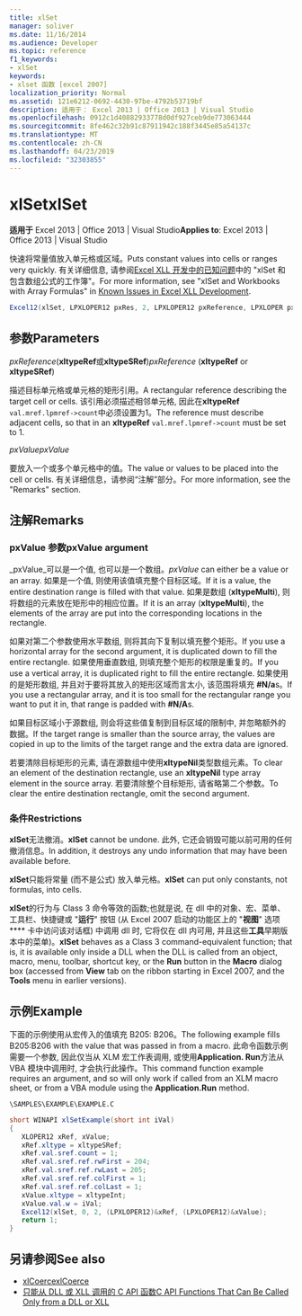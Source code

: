 ```yaml
---
title: xlSet
manager: soliver
ms.date: 11/16/2014
ms.audience: Developer
ms.topic: reference
f1_keywords:
- xlSet
keywords:
- xlset 函数 [excel 2007]
localization_priority: Normal
ms.assetid: 121e6212-0692-4430-97be-4792b53719bf
description: 适用于： Excel 2013 | Office 2013 | Visual Studio
ms.openlocfilehash: 0912c1d40882933778d0df927ceb9de773063444
ms.sourcegitcommit: 8fe462c32b91c87911942c188f3445e85a54137c
ms.translationtype: MT
ms.contentlocale: zh-CN
ms.lasthandoff: 04/23/2019
ms.locfileid: "32303855"
---
```

# <a name="xlset"></a><span data-ttu-id="0e1de-104">xlSet</span><span class="sxs-lookup"><span data-stu-id="0e1de-104">xlSet</span></span>

<span data-ttu-id="0e1de-105">**适用于** Excel 2013 | Office 2013 | Visual Studio</span><span class="sxs-lookup"><span data-stu-id="0e1de-105">**Applies to**: Excel 2013 | Office 2013 | Visual Studio</span></span> 
  
<span data-ttu-id="0e1de-106">快速将常量值放入单元格或区域。</span><span class="sxs-lookup"><span data-stu-id="0e1de-106">Puts constant values into cells or ranges very quickly.</span></span> <span data-ttu-id="0e1de-107">有关详细信息, 请参阅[Excel XLL 开发中的已知问题](known-issues-in-excel-xll-development.md)中的 "xlSet 和包含数组公式的工作簿"。</span><span class="sxs-lookup"><span data-stu-id="0e1de-107">For more information, see "xlSet and Workbooks with Array Formulas" in [Known Issues in Excel XLL Development](known-issues-in-excel-xll-development.md).</span></span>
  
```cs
Excel12(xlSet, LPXLOPER12 pxRes, 2, LPXLOPER12 pxReference, LPXLOPER pxValue);
```

## <a name="parameters"></a><span data-ttu-id="0e1de-108">参数</span><span class="sxs-lookup"><span data-stu-id="0e1de-108">Parameters</span></span>

<span data-ttu-id="0e1de-109">_pxReference_(**xltypeRef**或**xltypeSRef**)</span><span class="sxs-lookup"><span data-stu-id="0e1de-109">_pxReference_ (**xltypeRef** or **xltypeSRef**)</span></span>
  
<span data-ttu-id="0e1de-110">描述目标单元格或单元格的矩形引用。</span><span class="sxs-lookup"><span data-stu-id="0e1de-110">A rectangular reference describing the target cell or cells.</span></span> <span data-ttu-id="0e1de-111">该引用必须描述相邻单元格, 因此在**xltypeRef** `val.mref.lpmref->count`中必须设置为1。</span><span class="sxs-lookup"><span data-stu-id="0e1de-111">The reference must describe adjacent cells, so that in an **xltypeRef** `val.mref.lpmref->count` must be set to 1.</span></span> 
  
<span data-ttu-id="0e1de-112">_pxValue_</span><span class="sxs-lookup"><span data-stu-id="0e1de-112">_pxValue_</span></span>
  
<span data-ttu-id="0e1de-113">要放入一个或多个单元格中的值。</span><span class="sxs-lookup"><span data-stu-id="0e1de-113">The value or values to be placed into the cell or cells.</span></span> <span data-ttu-id="0e1de-114">有关详细信息，请参阅“注解”部分。</span><span class="sxs-lookup"><span data-stu-id="0e1de-114">For more information, see the "Remarks" section.</span></span>
  
## <a name="remarks"></a><span data-ttu-id="0e1de-115">注解</span><span class="sxs-lookup"><span data-stu-id="0e1de-115">Remarks</span></span>

### <a name="pxvalue-argument"></a><span data-ttu-id="0e1de-116">pxValue 参数</span><span class="sxs-lookup"><span data-stu-id="0e1de-116">pxValue argument</span></span>

<span data-ttu-id="0e1de-117">_pxValue_可以是一个值, 也可以是一个数组。</span><span class="sxs-lookup"><span data-stu-id="0e1de-117">_pxValue_ can either be a value or an array.</span></span> <span data-ttu-id="0e1de-118">如果是一个值, 则使用该值填充整个目标区域。</span><span class="sxs-lookup"><span data-stu-id="0e1de-118">If it is a value, the entire destination range is filled with that value.</span></span> <span data-ttu-id="0e1de-119">如果是数组 (**xltypeMulti**), 则将数组的元素放在矩形中的相应位置。</span><span class="sxs-lookup"><span data-stu-id="0e1de-119">If it is an array (**xltypeMulti**), the elements of the array are put into the corresponding locations in the rectangle.</span></span>
  
<span data-ttu-id="0e1de-120">如果对第二个参数使用水平数组, 则将其向下复制以填充整个矩形。</span><span class="sxs-lookup"><span data-stu-id="0e1de-120">If you use a horizontal array for the second argument, it is duplicated down to fill the entire rectangle.</span></span> <span data-ttu-id="0e1de-121">如果使用垂直数组, 则填充整个矩形的权限是重复的。</span><span class="sxs-lookup"><span data-stu-id="0e1de-121">If you use a vertical array, it is duplicated right to fill the entire rectangle.</span></span> <span data-ttu-id="0e1de-122">如果使用的是矩形数组, 并且对于要将其放入的矩形区域而言太小, 该范围将填充 **#N/a**s。</span><span class="sxs-lookup"><span data-stu-id="0e1de-122">If you use a rectangular array, and it is too small for the rectangular range you want to put it in, that range is padded with **#N/A**s.</span></span>
  
<span data-ttu-id="0e1de-123">如果目标区域小于源数组, 则会将这些值复制到目标区域的限制中, 并忽略额外的数据。</span><span class="sxs-lookup"><span data-stu-id="0e1de-123">If the target range is smaller than the source array, the values are copied in up to the limits of the target range and the extra data are ignored.</span></span>
  
<span data-ttu-id="0e1de-124">若要清除目标矩形的元素, 请在源数组中使用**xltypeNil**类型数组元素。</span><span class="sxs-lookup"><span data-stu-id="0e1de-124">To clear an element of the destination rectangle, use an **xltypeNil** type array element in the source array.</span></span> <span data-ttu-id="0e1de-125">若要清除整个目标矩形, 请省略第二个参数。</span><span class="sxs-lookup"><span data-stu-id="0e1de-125">To clear the entire destination rectangle, omit the second argument.</span></span> 
  
### <a name="restrictions"></a><span data-ttu-id="0e1de-126">条件</span><span class="sxs-lookup"><span data-stu-id="0e1de-126">Restrictions</span></span>

<span data-ttu-id="0e1de-127">**xlSet**无法撤消。</span><span class="sxs-lookup"><span data-stu-id="0e1de-127">**xlSet** cannot be undone.</span></span> <span data-ttu-id="0e1de-128">此外, 它还会销毁可能以前可用的任何撤消信息。</span><span class="sxs-lookup"><span data-stu-id="0e1de-128">In addition, it destroys any undo information that may have been available before.</span></span> 
  
<span data-ttu-id="0e1de-129">**xlSet**只能将常量 (而不是公式) 放入单元格。</span><span class="sxs-lookup"><span data-stu-id="0e1de-129">**xlSet** can put only constants, not formulas, into cells.</span></span> 
  
<span data-ttu-id="0e1de-130">**xlSet**的行为与 Class 3 命令等效的函数;也就是说, 在 dll 中的对象、宏、菜单、工具栏、快捷键或 "**运行**" 按钮 (从 Excel 2007 启动的功能区上的 "**视图**" 选项\*\*\*\* 卡中访问该对话框) 中调用 dll 时, 它将仅在 dll 内可用, 并且这些**工具**早期版本中的菜单)。</span><span class="sxs-lookup"><span data-stu-id="0e1de-130">**xlSet** behaves as a Class 3 command-equivalent function; that is, it is available only inside a DLL when the DLL is called from an object, macro, menu, toolbar, shortcut key, or the **Run** button in the **Macro** dialog box (accessed from **View** tab on the ribbon starting in Excel 2007, and the **Tools** menu in earlier versions).</span></span> 
  
## <a name="example"></a><span data-ttu-id="0e1de-131">示例</span><span class="sxs-lookup"><span data-stu-id="0e1de-131">Example</span></span>

<span data-ttu-id="0e1de-132">下面的示例使用从宏传入的值填充 B205: B206。</span><span class="sxs-lookup"><span data-stu-id="0e1de-132">The following example fills B205:B206 with the value that was passed in from a macro.</span></span> <span data-ttu-id="0e1de-133">此命令函数示例需要一个参数, 因此仅当从 XLM 宏工作表调用, 或使用**Application. Run**方法从 VBA 模块中调用时, 才会执行此操作。</span><span class="sxs-lookup"><span data-stu-id="0e1de-133">This command function example requires an argument, and so will only work if called from an XLM macro sheet, or from a VBA module using the **Application.Run** method.</span></span> 
  
`\SAMPLES\EXAMPLE\EXAMPLE.C`
  
```cs
short WINAPI xlSetExample(short int iVal)
{
   XLOPER12 xRef, xValue;
   xRef.xltype = xltypeSRef;
   xRef.val.sref.count = 1;
   xRef.val.sref.ref.rwFirst = 204;
   xRef.val.sref.ref.rwLast = 205;
   xRef.val.sref.ref.colFirst = 1;
   xRef.val.sref.ref.colLast = 1;
   xValue.xltype = xltypeInt;
   xValue.val.w = iVal;
   Excel12(xlSet, 0, 2, (LPXLOPER12)&xRef, (LPXLOPER12)&xValue);
   return 1;
}
```

## <a name="see-also"></a><span data-ttu-id="0e1de-134">另请参阅</span><span class="sxs-lookup"><span data-stu-id="0e1de-134">See also</span></span>

- [<span data-ttu-id="0e1de-135">xlCoerce</span><span class="sxs-lookup"><span data-stu-id="0e1de-135">xlCoerce</span></span>](xlcoerce.md)
- [<span data-ttu-id="0e1de-136">只能从 DLL 或 XLL 调用的 C API 函数</span><span class="sxs-lookup"><span data-stu-id="0e1de-136">C API Functions That Can Be Called Only from a DLL or XLL</span></span>](c-api-functions-that-can-be-called-only-from-a-dll-or-xll.md)

